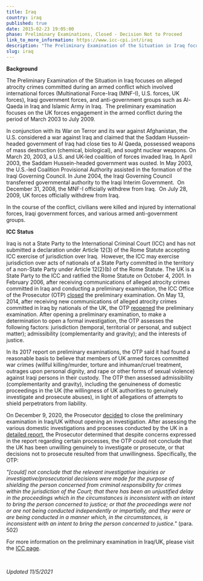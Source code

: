 ```yaml
---
title: Iraq
country: iraq
published: true
date: 2015-02-23 19:05:00
phase: Preliminary Examinations, Closed - Decision Not to Proceed
link_to_more_information: https://www.icc-cpi.int/iraq
description: "The Preliminary Examination of the Situation in Iraq focuses on alleged atrocity crimes committed during an armed conflict which involved international forces (Multinational Force-Iraq (MNF-I), U.S. forces, UK forces), Iraqi government forces, and anti-government groups such as Al-Qaeda in Iraq and Islamic Army in Iraq. \_The preliminary examination focuses on the period of March 2003 to July 2009.\_\nIn December 2020, the Prosecutor closed the preliminary examination in Iraq/UK, deciding not to proceed with an investigation."
slug: iraq
---
```


**Background**

The Preliminary Examination of the Situation in Iraq focuses on alleged atrocity crimes committed during an armed conflict which involved international forces (Multinational Force-Iraq (MNF-I), U.S. forces, UK forces), Iraqi government forces, and anti-government groups such as Al-Qaeda in Iraq and Islamic Army in Iraq. &nbsp;The preliminary examination focuses on the UK forces engagement in the armed conflict during the period of March 2003 to July 2009.

In conjunction with its War on Terror and its war against Afghanistan, the U.S. considered a war against Iraq and claimed that the Saddam Hussein-headed government of Iraq had close ties to Al Qaeda, possessed weapons of mass destruction (chemical, biological), and sought nuclear weapons. On March 20, 2003, a U.S. and UK-led coalition of forces invaded Iraq. In April 2003, the Saddam Hussein-headed government was ousted. In May 2003, the U.S.-led Coalition Provisional Authority assisted in the formation of the Iraqi Governing Council. In June 2004, the Iraqi Governing Council transferred governmental authority to the Iraqi Interim Government. &nbsp;On December 31, 2008, the MNF-I officially withdrew from Iraq. &nbsp;On July 28, 2009, UK forces officially withdrew from Iraq.

In the course of the conflict, civilians were killed and injured by international forces, Iraqi government forces, and various armed anti-government groups.

**ICC Status**

Iraq is not a State Party to the International Criminal Court (ICC) and has not submitted a declaration under Article 12(3) of the Rome Statute accepting ICC exercise of jurisdiction over Iraq.&nbsp; However, the ICC may exercise jurisdiction over acts of nationals of a State Party committed in the territory of a non-State Party under Article 12(2)(b) of the Rome Statute. The UK is a State Party to the ICC and ratified the Rome Statute on October 4, 2001. In February 2006, after receiving communications of alleged atrocity crimes committed in Iraq and conducting a preliminary examination, the ICC Office of the Prosecutor (OTP) [closed](https://www.icc-cpi.int/NR/rdonlyres/04D143C8-19FB-466C-AB77-4CDB2FDEBEF7/143682/OTP_letter_to_senders_re_Iraq_9_February_2006.pdf) the preliminary examination. On May 13, 2014, after receiving new communications of alleged atrocity crimes committed in Iraq by nationals of the UK, the OTP [reopened](https://www.icc-cpi.int/Pages/item.aspx?name=otp-statement-iraq-13-05-2014) the preliminary examination. After opening a preliminary examination, to make a determination to open a formal investigation, the OTP assesses the following factors: jurisdiction (temporal, territorial or personal, and subject matter); admissibility (complementarity and gravity); and the interests of justice.

In its 2017 report on preliminary examinations, the OTP said it had found a reasonable basis to believe that members of UK armed forces committed war crimes (willful killing/murder, torture and inhuman/cruel treatment, outrages upon personal dignity, and rape or other forms of sexual violence) against Iraqi persons in their custody. The OTP then assessed admissibility (complementarity and gravity), including the genuineness of domestic proceedings in the UK (the willingness of UK authorities to genuinely investigate and prosecute abuses), in light of allegations of attempts to shield perpetrators from liability.

On December 9, 2020, the Prosecutor [decided](https://www.icc-cpi.int/Pages/item.aspx?name=201209-otp-statement-iraq-uk) to close the preliminary examination in Iraq/UK without opening an investigation. After assessing the various domestic investigations and processes conducted by the UK in a [detailed report](https://www.icc-cpi.int/itemsDocuments/201209-otp-final-report-iraq-uk-eng.pdf), the Prosecutor determined that despite concerns expressed in the report regarding certain processes, the OTP could not conclude that the UK has been unwilling genuinely to investigate or prosecute, or that decisions not to prosecute resulted from that unwillingness. Specifically, the OTP:

*"\[could\] not conclude that the relevant investigative inquiries or investigative/prosecutorial decisions were made for the purpose of shielding the person concerned from criminal responsibility for crimes within the jurisdiction of the Court; that there has been an unjustified delay in the proceedings which in the circumstances is inconsistent with an intent to bring the person concerned to justice; or that the proceedings were not or are not being conducted independently or impartially, and they were or are being conducted in a manner which, in the circumstances, is inconsistent with an intent to bring the person concerned to justice."* (para. 502)

For more information on the preliminary examination in Iraq/UK, please visit the [ICC page](https://www.icc-cpi.int/iraq).

&nbsp;

*Updated 11/5/2021*
